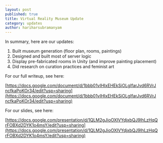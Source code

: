 ```yaml
---
layout: post
published: true
title: Virtual Reality Museum Update
category: updates
author: hariharsubramanyam
---
```


In summary, here are our updates:

1. Built museum generation (floor plan, rooms, paintings)
2. Designed and built most of server logic
3. Display pre-fabricated rooms in Unity (and improve painting placement)
4. Did research on curation practices and feminist art

For our full writeup, see here:

[https://docs.google.com/document/d/1bbb01vIHIxEHEkSiOLgIfarJvd6RVrJncfkaPoKOr34/edit?usp=sharing](https://docs.google.com/document/d/1bbb01vIHIxEHEkSiOLgIfarJvd6RVrJncfkaPoKOr34/edit?usp=sharing)

For our slides, see here:

[https://docs.google.com/presentation/d/1QLM2gJioOXIVYdjxbQJ9lhLzHqQrFOBXd2DYK1o4msY/edit?usp=sharing](https://docs.google.com/presentation/d/1QLM2gJioOXIVYdjxbQJ9lhLzHqQrFOBXd2DYK1o4msY/edit?usp=sharing)